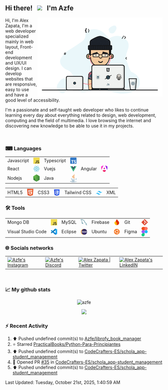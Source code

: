 <!--
**Azfe/Azfe** is a ✨ _special_ ✨ repository because its `README.md` (this file) appears on your GitHub profile.

Here are some ideas to get you started:

- 🔭 I’m currently working on ...
- 🌱 I’m currently learning ...
- 👯 I’m looking to collaborate on ...
- 🤔 I’m looking for help with ...
- 💬 Ask me about ...
- 📫 How to reach me: ...
- 😄 Pronouns: ...
- ⚡ Fun fact: ...
-->

<h2> 
  Hi there! &nbsp; <img src="https://media.giphy.com/media/hvRJCLFzcasrR4ia7z/giphy.gif" width="25px"> &nbsp; I'm Azfe &nbsp;
</h2> 

<img align="right" alt="GIF" src="https://github.com/Azfe/Azfe/blob/main/programming2.gif?raw=true" width="400" />

<div>
  <p>
    Hi, I'm Alex Zapata, I'm a web developer specialized mainly in web layout, Front-end development and UX/UI design. I can develop websites that are responsive, easy to use and have a good level of accessibility.
  </p>
  <p>
    I'm a passionate and self-taught web developer who likes to continue learning every day about everything related to design, web development, computing and the field of multimedia.
    I love browsing the internet and discovering new knowledge to be able to use it in my projects.
  </p> 
</div>

<br/>

### ⌨ Languages

<table>
  <tr>
    <td>Javascript</td>
    <td><img src="https://raw.githubusercontent.com/Azfe/Azfe/a39016b9e1e5b481df54f65d1bbc46c7a996b4d4/javascript.svg" width="20" align="center" alt="JS Logo"></td>
    <td>Typescript</td>
    <td><img src="https://raw.githubusercontent.com/Azfe/Azfe/585340c39b95f2909ca4b1cc978cf1b3383eb64b/logos/typescript.svg" width="20" align="center" alt="TS Logo"></td>
    <td></td>
    <td></td>
  </tr>  
  <tr>
    <td>React</td>
    <td><img src="https://raw.githubusercontent.com/Azfe/Azfe/1777b1789873bb194ea889a0b895c2a21e2e4195/logos/react_dark.svg" width="20" align="center" alt="React Logo"></td>
    <td>Vuejs</td>
    <td><img src="https://raw.githubusercontent.com/Azfe/Azfe/0748fc29ea024f7e0ad7da90aa9c098e00c4226e/vue.svg" width="20" align="center" alt="Vuejs Logo"></td>
    <td>Angular</td>
    <td><img src="https://raw.githubusercontent.com/Azfe/Azfe/2baa8154cecc666f9f3ece2b0991f41bb4291480/logos/angular.svg" width="20" align="center" alt="Angular Logo"></td>
  </tr>
  <tr>
    <td>Nodejs</td>
    <td><img src="https://raw.githubusercontent.com/Azfe/Azfe/e5df47080c67b19927fdac3b57b6141240895a92/logos/nodejs.svg" width="20" align="center" alt="Node Logo"></td>
    <td>Java</td>
    <td><img src="https://raw.githubusercontent.com/Azfe/Azfe/0d482b170792979bbbc6488132959e9c3394c735/logos/java.svg" width="20" align="center" alt="Java Logo"></td>
  </tr>
</table>

<table>
  <tr>
    <td>HTML5</td>
    <td><img src="https://raw.githubusercontent.com/Azfe/Azfe/a338eab23f5b5adb7ba608ce61415a1112e5b2cd/logos/html5.svg" width="20" align="center" alt="HTML5 Logo"></td>  
    <td>CSS3</td>
    <td><img src="https://raw.githubusercontent.com/Azfe/Azfe/6d300911b365553031194db5a4e947c00be3c012/logos/css_old.svg" width="20" align="center" alt="CSS3 Logo"></td>  
    <td>Tailwind CSS</td>
    <td><img src="https://raw.githubusercontent.com/Azfe/Azfe/585340c39b95f2909ca4b1cc978cf1b3383eb64b/logos/tailwindcss.svg" width="20" align="center" alt="Tailwind Logo"></td>  
    <td>XML</td>
    <!--<td><img src="" width="20" alt="XML Logo"></td>-->
  </tr>
</table>

<!--
<code><img height="30" src="https://raw.githubusercontent.com/github/explore/80688e429a7d4ef2fca1e82350fe8e3517d3494d/topics/javascript/javascript.png"></code>
<code><img height="30" src="https://img.icons8.com/?size=160&id=Xf1sHBmY73hA&format=png"></code>
<code><img height="30" src="https://encrypted-tbn0.gstatic.com/images?q=tbn:ANd9GcSqh8cEQwGnjkf79dSQJUtvmG0Qpu3ImK5wdei28k4nweGIVXLFzHwyGd8ep6I7_VaALPU&usqp=CAU"></code>
<code><img height="30" src="https://banner2.cleanpng.com/20180718/cbh/4924da87f795e6a7242d3f32fcd4b413.webp"></code>
<code><img height="30" src="https://static-00.iconduck.com/assets.00/angular-icon-483x512-3apnmqn2.png"></code>
<code><img height="30" src="https://raw.githubusercontent.com/github/explore/80688e429a7d4ef2fca1e82350fe8e3517d3494d/topics/nodejs/nodejs.png"></code>
<code><img height="30" src="https://www.citypng.com/public/uploads/preview/hd-java-logo-transparent-background-701751694771845zainlxmlfo.png"></code>

<code><img src="https://upload.wikimedia.org/wikipedia/commons/thumb/6/61/HTML5_logo_and_wordmark.svg/768px-HTML5_logo_and_wordmark.svg.png" alt="HTML5" width="30"></code>
<code><img src="https://cdn-icons-png.flaticon.com/512/919/919826.png" alt="CSS3" width="30"></code>
<code><img src="https://w7.pngwing.com/pngs/650/774/png-transparent-xml-schema-document-type-definition-configuration-file-parsing-raspberry-logo-miscellaneous-text-rectangle.png" alt="XML" width="30"></code>
-->

### 🛠️ Tools

<table>
  <tr>
    <td>Mongo DB</td>
    <td><img src="https://raw.githubusercontent.com/Azfe/Azfe/a39016b9e1e5b481df54f65d1bbc46c7a996b4d4/javascript.svg" width="20" align="center" alt="JS Logo"></td>  
    <td>MySQL</td>
    <td><img src="https://raw.githubusercontent.com/Azfe/Azfe/5a6af849c55f67e699c8d1feaa5b836230b12d99/logos/mysql.svg" width="20" align="center" alt="MySQL Logo"></td>
    <td>Firebase</td>
    <td><img src="https://raw.githubusercontent.com/Azfe/Azfe/77722c5ef75bce5b7ed93b7a9c01e1028c2829d1/firebase.svg" width="20" align="center" alt="Firebase Logo"></td>  
    <td>Git</td>
    <td><img src="https://raw.githubusercontent.com/Azfe/Azfe/2baa8154cecc666f9f3ece2b0991f41bb4291480/logos/git.svg" width="20" align="center" alt="Git Logo"></td>
  </tr>  
  <tr>
    <td>Visual Studio Code</td>
    <td><img src="https://raw.githubusercontent.com/Azfe/Azfe/82575438d668bd900bcdb366b30facf15c99636a/logos/vscode.svg" width="20" align="center" alt="VSC Logo"></td>
    <td>Eclipse</td>
    <td><img src="https://raw.githubusercontent.com/Azfe/Azfe/a5373cfa83efdd378c89af9a56fe78caba1dc60d/eclipse.svg" width="20" align="center" alt="Eclipse Logo"></td>
    <td>Ubuntu</td>
    <td><img src="https://raw.githubusercontent.com/Azfe/Azfe/0748fc29ea024f7e0ad7da90aa9c098e00c4226e/logos/ubuntu.svg" width="20" align="center" alt="Ubuntu Logo"></td>
    <td>Figma</td>
    <td><img src="https://raw.githubusercontent.com/Azfe/Azfe/0a4d5d6766f128cd98ca017a7396dcb7a60893ad/logos/figma.svg" width="20" align="center" alt="Figma Logo"></td>
  </tr>  
</table>
<!--
<code><img height="30" src="https://w7.pngwing.com/pngs/956/695/png-transparent-mongodb-original-wordmark-logo-icon-thumbnail.png"></code>
<code><img height="30" src="https://raw.githubusercontent.com/github/explore/80688e429a7d4ef2fca1e82350fe8e3517d3494d/topics/mysql/mysql.png" alt="mysql"></code>
<code><img height="30" src="https://raw.githubusercontent.com/github/explore/80688e429a7d4ef2fca1e82350fe8e3517d3494d/topics/firebase/firebase.png"></code>
<code><img height="30" src="https://raw.githubusercontent.com/github/explore/80688e429a7d4ef2fca1e82350fe8e3517d3494d/topics/git/git.png"></code>
<code><img height="30" src="https://upload.wikimedia.org/wikipedia/commons/thumb/2/2d/Visual_Studio_Code_1.18_icon.svg/1200px-Visual_Studio_Code_1.18_icon.svg.png" alt="vscode"></code>
<code><img height="30" src="https://cdn.worldvectorlogo.com/logos/eclipse-11.svg" alt="Eclipse"></code>
<code><img height="30" src="https://raw.githubusercontent.com/github/explore/80688e429a7d4ef2fca1e82350fe8e3517d3494d/topics/ubuntu/ubuntu.png" alt="Ubuntu"></code>
<code><img height="30" src="https://static-00.iconduck.com/assets.00/apps-figma-icon-1024x1024-cb4t8vyj.png" alt="Figma"></code>
-->
<!--
<code><img src="" alt="" width=""></code>
-->

### 🌐 Socials networks <br />
<table>
  <tr>
    <td>
      <a href="https://www.instagram.com/azfe1984/">
        <img align="center" alt="Azfe's Instagram" width="22px" src="https://raw.githubusercontent.com/hussainweb/hussainweb/main/icons/instagram.png" />
      </a>
    </td>
    <td>
      <a href="https://discord.gg/Azfe#3154">
        <img align="center" alt="Azfe's Discord" width="22px" src="https://static.vecteezy.com/system/resources/previews/023/741/066/non_2x/discord-logo-icon-social-media-icon-free-png.png" />
      </a>
    </td>
    <td>
      <a href="https://twitter.com/AlexZapata1984">
        <img align="center" alt="Alex Zapata | Twitter" width="22px" src="https://upload.wikimedia.org/wikipedia/commons/5/57/X_logo_2023_%28white%29.png" />
      </a>
    </td>
    <td>
      <a href="https://www.linkedin.com/in/alejandrozapataf/">
        <img align="center" alt="Alex Zapata's LinkedIN" width="22px" src="https://upload.wikimedia.org/wikipedia/commons/c/ca/LinkedIn_logo_initials.png" />
      </a>
    </td>
  </tr>
</table>
<br>
<!--
![](https://visitor-badge.glitch.me/badge?page_id=azfe.azfe)
-->

 ### 📈 My github stats

<p align="center"> <img src="https://github-readme-stats.vercel.app/api?username=Azfe&show_icons=true&theme=gotham" width=480 alt="azfe" />

<p align="center">
  <img src="https://github-readme-stats.vercel.app/api/top-langs/?username=azfe&hide=blade&theme=gotham&show_icons=true&layout=compact" width=480/>
</p>
<!--
<p align="center">
  <img src="https://github-readme-stats.vercel.app/api/top-langs?username=azfe&hide=blade&theme=algolia&show_icons=true)" width=500/>
</p>
-->

### ⚡ Recent Activity

<!--RECENT_ACTIVITY:start-->
1. ⬆️ Pushed undefined commit(s) to [Azfe/librofy_book_manager](https://github.com/Azfe/librofy_book_manager)<br>
2. ⭐ Starred [PracticalBooks/Python-Para-Principiantes](https://github.com/PracticalBooks/Python-Para-Principiantes)<br>
3. ⬆️ Pushed undefined commit(s) to [CodeCrafters-ES/schola_app-student_management](https://github.com/CodeCrafters-ES/schola_app-student_management)<br>
4. 💪 Opened PR [#35](undefined) in [CodeCrafters-ES/schola_app-student_management](https://github.com/CodeCrafters-ES/schola_app-student_management)<br>
5. ⬆️ Pushed undefined commit(s) to [CodeCrafters-ES/schola_app-student_management](https://github.com/CodeCrafters-ES/schola_app-student_management)<br>
<!--RECENT_ACTIVITY:end-->
<!--RECENT_ACTIVITY:last_update-->
Last Updated: Tuesday, October 21st, 2025, 1:40:59 AM
<!--RECENT_ACTIVITY:last_update_end-->
